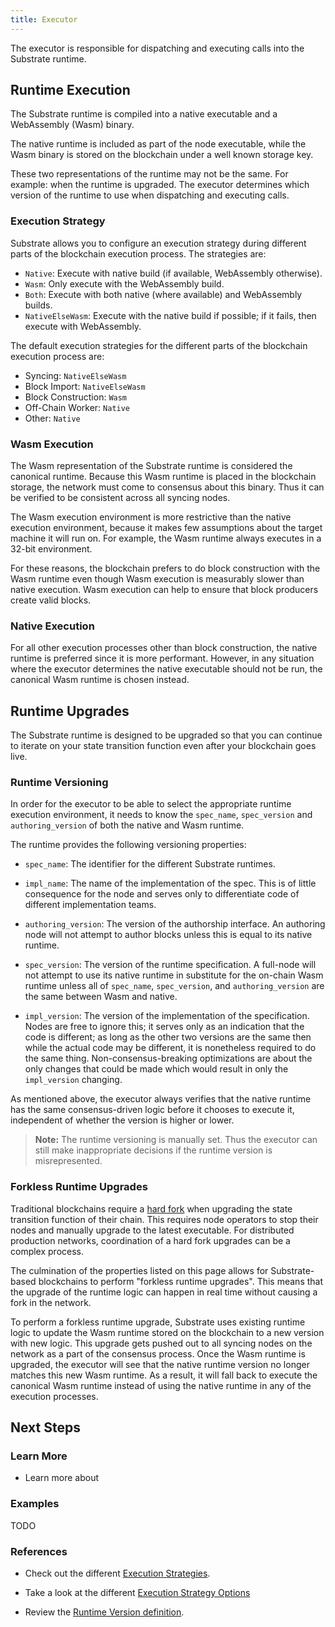 ```yaml
---
title: Executor
---
```


The executor is responsible for dispatching and executing calls into the Substrate runtime.

## Runtime Execution

The Substrate runtime is compiled into a native executable and a WebAssembly (Wasm) binary.

The native runtime is included as part of the node executable, while the Wasm binary is stored on the blockchain under a well known storage key.

These two representations of the runtime may not be the same. For example: when the runtime is upgraded. The executor determines which version of the runtime to use when dispatching and executing calls.

### Execution Strategy

Substrate allows you to configure an execution strategy during different parts of the blockchain execution process. The strategies are:

- `Native`: Execute with native build (if available, WebAssembly otherwise).
- `Wasm`: Only execute with the WebAssembly build.
- `Both`: Execute with both native (where available) and WebAssembly builds.
- `NativeElseWasm`: Execute with the native build if possible; if it fails, then execute with WebAssembly.

The default execution strategies for the different parts of the blockchain execution process are:

- Syncing: `NativeElseWasm`
- Block Import: `NativeElseWasm`
- Block Construction: `Wasm`
- Off-Chain Worker: `Native`
- Other: `Native`

### Wasm Execution

The Wasm representation of the Substrate runtime is considered the canonical runtime. Because this Wasm runtime is placed in the blockchain storage, the network must come to consensus about this binary. Thus it can be verified to be consistent across all syncing nodes.

The Wasm execution environment is more restrictive than the native execution environment, because it makes few assumptions about the target machine it will run on. For example, the Wasm runtime always executes in a 32-bit environment.

For these reasons, the blockchain prefers to do block construction with the Wasm runtime even though Wasm execution is measurably slower than native execution. Wasm execution can help to ensure that block producers create valid blocks.

### Native Execution

For all other execution processes other than block construction, the native runtime is preferred since it is more performant. However, in any situation where the executor determines the native executable should not be run, the canonical Wasm runtime is chosen instead.

## Runtime Upgrades

The Substrate runtime is designed to be upgraded so that you can continue to iterate on your state transition function even after your blockchain goes live.

### Runtime Versioning

In order for the executor to be able to select the appropriate runtime execution environment, it needs to know the `spec_name`, `spec_version` and `authoring_version` of both the native and Wasm runtime.

The runtime provides the following versioning properties:

- `spec_name`: The identifier for the different Substrate runtimes.

- `impl_name`: The name of the implementation of the spec. This is of little consequence for the node and serves only to differentiate code of different implementation teams.

- `authoring_version`: The version of the authorship interface. An authoring node will not attempt to author blocks unless this is equal to its native runtime.

- `spec_version`: The version of the runtime specification. A full-node will not attempt to use its native runtime in substitute for the on-chain Wasm runtime unless all of `spec_name`, `spec_version`, and `authoring_version` are the same between Wasm and native.

- `impl_version`: The version of the implementation of the specification. Nodes are free to ignore this; it serves only as an indication that the code is different; as long as the other two versions are the same then while the actual code may be different, it is nonetheless required to do the same thing. Non-consensus-breaking optimizations are about the only changes that could be made which would result in only the `impl_version` changing.

As mentioned above, the executor always verifies that the native runtime has the same consensus-driven logic before it chooses to execute it, independent of whether the version is higher or lower.

> **Note:** The runtime versioning is manually set. Thus the executor can still make inappropriate decisions if the runtime version is misrepresented.

### Forkless Runtime Upgrades

Traditional blockchains require a [hard fork](https://en.wikipedia.org/wiki/Fork_(blockchain)) when upgrading the state transition function of their chain. This requires node operators to stop their nodes and manually upgrade to the latest executable. For distributed production networks, coordination of a hard fork upgrades can be a complex process.

The culmination of the properties listed on this page allows for Substrate-based blockchains to perform "forkless runtime upgrades". This means that the upgrade of the runtime logic can happen in real time without causing a fork in the network.

To perform a forkless runtime upgrade, Substrate uses existing runtime logic to update the Wasm runtime stored on the blockchain to a new version with new logic. This upgrade gets pushed out to all syncing nodes on the network as a part of the consensus process. Once the Wasm runtime is upgraded, the executor will see that the native runtime version no longer matches this new Wasm runtime. As a result, it will fall back to execute the canonical Wasm runtime instead of using the native runtime in any of the execution processes.

## Next Steps

### Learn More

* Learn more about

### Examples

TODO

### References

* Check out the different [Execution Strategies](https://substrate.dev/rustdocs/master/substrate_service/config/struct.ExecutionStrategies.html).

* Take a look at the different [Execution Strategy Options](https://substrate.dev/rustdocs/master/substrate_client/enum.ExecutionStrategy.html)

* Review the [Runtime Version definition](https://substrate.dev/rustdocs/master/substrate_executor/struct.RuntimeVersion.html).

